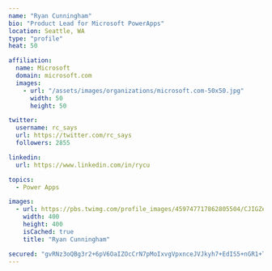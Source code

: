 ```yaml
---
name: "Ryan Cunningham"
bio: "Product Lead for Microsoft PowerApps"
location: Seattle, WA
type: "profile"
heat: 50

affiliation:
  name: Microsoft
  domain: microsoft.com
  images:
    - url: "/assets/images/organizations/microsoft.com-50x50.jpg"
      width: 50
      height: 50

twitter:
  username: rc_says
  url: https://twitter.com/rc_says
  followers: 2855

linkedin:
  url: https://www.linkedin.com/in/rycu

topics:
  - Power Apps

images:
  - url: https://pbs.twimg.com/profile_images/459747717862805504/CJIGZejd_400x400.png
    width: 400
    height: 400
    isCached: true
    title: "Ryan Cunningham"

secured: "gvRNz3oQBg3r2+6pV6OaIZOcCrN7pMoIxvgVpxnceJVJkyh7+EdIS5+nGR1+TV3oZIbX0n3ZTktKqOyd+9cbCxJHOsfNZd3SsqSFSL549G9w/Sq9Cc/NuUTjvLNxX6D7aovrMdhUD/+GKeQ72rX2UBDXC9n7yCGAxH1OgiUl4oZqjuSWRsjgNBaZ90KoKob8EG/2ES9Eq5KEL9gG1X2z1MYbtVoFoNZQyPVnzgl9iTTLH5d9zyVWBvQJavGyyChsR3C1scDQt2loxhvA9wyqi0UN76pkH4MLfs837vG1xYUazyVyxow5Ag/geqi9iDhb5KUR1OxDaXjaDEXZEMoR6aog35c7bIqn94dHy03zVGEMYXHaYUvt588HoHh2D2CA453ySuCF6/WL2NCxarVxZvKxjRylhzumU4zma+taT4A=;shCpdtTgQ/O24kGTSXD66w=="
---
```


